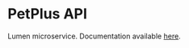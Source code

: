 # PetPlus API

Lumen microservice. Documentation available [here](https://jelic98.github.io/petplus_api/).
